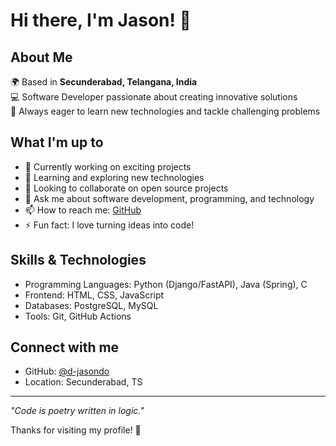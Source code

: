 # Hi there, I'm Jason! 👋

## About Me

🌍 Based in **Secunderabad, Telangana, India**  
💻 Software Developer passionate about creating innovative solutions  
🎯 Always eager to learn new technologies and tackle challenging problems  

## What I'm up to

- 🔭 Currently working on exciting projects  
- 🌱 Learning and exploring new technologies  
- 👯 Looking to collaborate on open source projects  
- 💬 Ask me about software development, programming, and technology  
- 📫 How to reach me: [GitHub](https://github.com/d-jasondo)  
- ⚡ Fun fact: I love turning ideas into code!  

## Skills & Technologies

- Programming Languages: Python (Django/FastAPI), Java (Spring), C  
- Frontend: HTML, CSS, JavaScript  
- Databases: PostgreSQL, MySQL  
- Tools: Git, GitHub Actions  

## Connect with me

- GitHub: [@d-jasondo](https://github.com/d-jasondo)  
- Location: Secunderabad, TS  

---

*"Code is poetry written in logic."*  

Thanks for visiting my profile! 🚀
